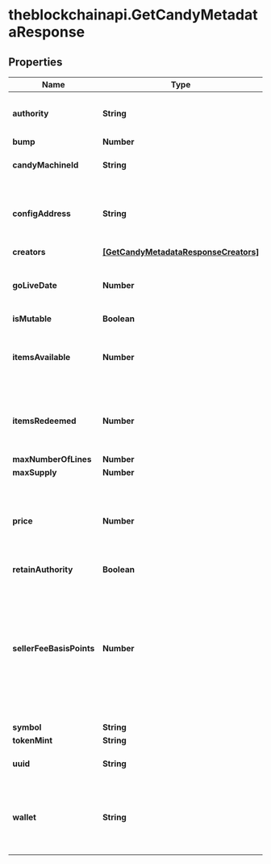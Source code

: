 # theblockchainapi.GetCandyMetadataResponse

## Properties

Name | Type | Description | Notes
------------ | ------------- | ------------- | -------------
**authority** | **String** | The update authority of the candy machine | [optional] 
**bump** | **Number** |  | [optional] 
**candyMachineId** | **String** | The ID of the candy machine  | [optional] 
**configAddress** | **String** | The configuration public key address of the candy machine  | [optional] 
**creators** | [**[GetCandyMetadataResponseCreators]**](GetCandyMetadataResponseCreators.md) |  | [optional] 
**goLiveDate** | **Number** | The unix timestamp of the start date of the candy machine  | [optional] 
**isMutable** | **Boolean** |  | [optional] 
**itemsAvailable** | **Number** | The number of NFTs available for mint from the candy machine  | [optional] 
**itemsRedeemed** | **Number** | The number of NFTs minted already from the candy machine  | [optional] 
**maxNumberOfLines** | **Number** |  | [optional] 
**maxSupply** | **Number** |  | [optional] 
**price** | **Number** | The price in Lamports for minting an NFT from the candy machine. 1e9 Lamport  &#x3D; 1 SOL  | [optional] 
**retainAuthority** | **Boolean** |  | [optional] 
**sellerFeeBasisPoints** | **Number** | The royalty the creators receive on each sale after the primary sale (the initial minting) (denominated in basis points (e.g., 75 basis points &#x3D; 0.75%))  | [optional] 
**symbol** | **String** |  | [optional] 
**tokenMint** | **String** |  | [optional] 
**uuid** | **String** | The uuid of the candy machine | [optional] 
**wallet** | **String** | The public key address of the wallet that recevies the proceeds from NFT mints  | [optional] 


